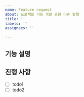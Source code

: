 ```yaml
---
name: Feature request
about: 프로젝트 기능 개발 관련 이슈 발행
title: ''
labels: ''
assignees: ''

---
```


## 기능 설명 <!-- 개발할 기능에 대한 간단한 설명 작성 -->

## 진행 사항 <!-- 할 일 목록을 만들고 진행 사항 표시 -->

- [ ] todo1
- [ ] todo2
